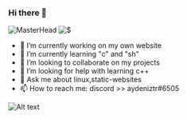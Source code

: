 ### Hi there 👋

![MasterHead](https://media.discordapp.net/attachments/728923218001264684/850319348320043068/image1.png)
![$](https://github-readme-stats.vercel.app/api?username=Aydeniztr)
- 🔭 I’m currently working on my own website
- 🌱 I’m currently learning "c" and "sh"
- 👯 I’m looking to collaborate on my projects
- 🤔 I’m looking for help with learning c++ 
- 💬 Ask me about linux,static-websites
- 📫 How to reach me: discord >> aydeniztr#6505

![Alt text](https://spotify-recently-played-readme.vercel.app/api?user=31mv4d4jgmfruly4n4nuqxya2iuy&width=1000&count=4)

<!--

**Aydeniztr/Aydeniztr** is a ✨ _special_ ✨ repository because its `README.md` (this file) appears on your GitHub profile.

Here are some ideas to get you started:
 

-->
